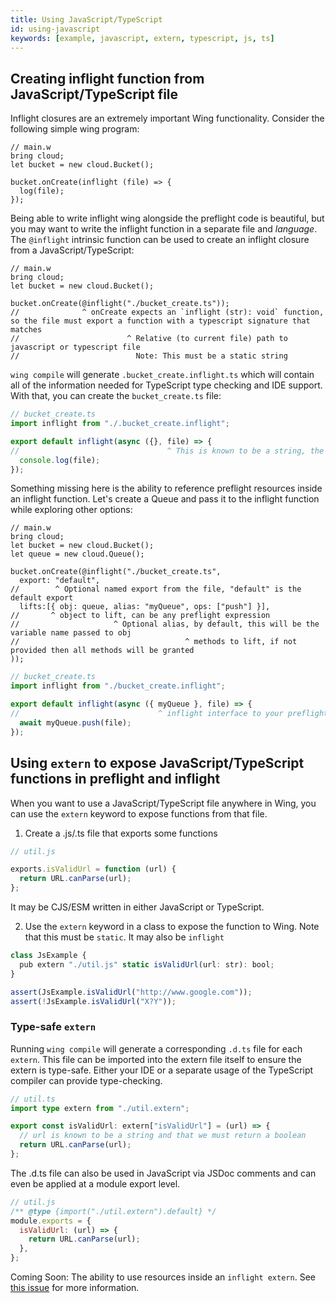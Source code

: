 ```yaml
---
title: Using JavaScript/TypeScript
id: using-javascript
keywords: [example, javascript, extern, typescript, js, ts]
---
```


## Creating inflight function from JavaScript/TypeScript file

Inflight closures are an extremely important Wing functionality. Consider the following simple wing program:

```wing example
// main.w
bring cloud;
let bucket = new cloud.Bucket();

bucket.onCreate(inflight (file) => {
  log(file);
});
```

Being able to write inflight wing alongside the preflight code is beautiful, but you may want to write the inflight function in a separate file and *language*. The `@inflight` intrinsic function can be used to create an inflight closure from a JavaScript/TypeScript:

```wing
// main.w
bring cloud;
let bucket = new cloud.Bucket();

bucket.onCreate(@inflight("./bucket_create.ts"));
//              ^ onCreate expects an `inflight (str): void` function, so the file must export a function with a typescript signature that matches
//                        ^ Relative (to current file) path to javascript or typescript file
//                          Note: This must be a static string
```

`wing compile` will generate `.bucket_create.inflight.ts` which will contain all of the information needed for TypeScript type checking and IDE support.
With that, you can create the `bucket_create.ts` file:

```ts
// bucket_create.ts
import inflight from "./.bucket_create.inflight";

export default inflight(async ({}, file) => {
//                                 ^ This is known to be a string, the first positional argument needed for `onCreate`
  console.log(file);
});
```

Something missing here is the ability to reference preflight resources inside an inflight function.
Let's create a Queue and pass it to the inflight function while exploring other options:

```wing
// main.w
bring cloud;
let bucket = new cloud.Bucket();
let queue = new cloud.Queue();

bucket.onCreate(@inflight("./bucket_create.ts",
  export: "default",
//        ^ Optional named export from the file, "default" is the default export
  lifts:[{ obj: queue, alias: "myQueue", ops: ["push"] }],
//       ^ object to lift, can be any preflight expression
//                     ^ Optional alias, by default, this will be the variable name passed to obj
//                                     ^ methods to lift, if not provided then all methods will be granted
));
``` 

```ts
// bucket_create.ts
import inflight from "./bucket_create.inflight";

export default inflight(async ({ myQueue }, file) => {
//                               ^ inflight interface to your preflight queue
  await myQueue.push(file);
});
```

## Using `extern` to expose JavaScript/TypeScript functions in preflight and inflight

When you want to use a JavaScript/TypeScript file anywhere in Wing, you can use the `extern` keyword to expose functions from that file.

1. Create a .js/.ts file that exports some functions

```js
// util.js

exports.isValidUrl = function (url) {
  return URL.canParse(url);
};
```

It may be CJS/ESM written in either JavaScript or TypeScript.

2. Use the `extern` keyword in a class to expose the function to Wing. Note that this must be `static`. It may also be `inflight`

```ts
class JsExample {
  pub extern "./util.js" static isValidUrl(url: str): bool;
}

assert(JsExample.isValidUrl("http://www.google.com"));
assert(!JsExample.isValidUrl("X?Y"));
```

### Type-safe `extern`

Running `wing compile` will generate a corresponding `.d.ts` file for each `extern`. This file can be imported into the extern file itself to ensure the extern is type-safe. Either your IDE or a separate usage of the TypeScript compiler can provide type-checking.

```ts
// util.ts
import type extern from "./util.extern";

export const isValidUrl: extern["isValidUrl"] = (url) => {
  // url is known to be a string and that we must return a boolean
  return URL.canParse(url);
};
```

The .d.ts file can also be used in JavaScript via JSDoc comments and can even be applied at a module export level.

```js
// util.js
/** @type {import("./util.extern").default} */
module.exports = {
  isValidUrl: (url) => {
    return URL.canParse(url);
  },
};
```

Coming Soon: The ability to use resources inside an `inflight extern`. See [this issue](https://github.com/winglang/wing/issues/76) for more information.
